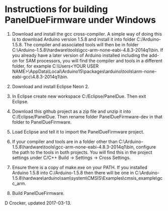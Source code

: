 Instructions for building PanelDueFirmware under Windows
========================================================

1. Download and install the gcc cross-compiler. A simple way of doing this is to download Arduino version 1.5.8 and install it into folder C:/Arduino-1.5.8. The compiler and associated tools will then be in folder C:\Arduino-1.5.8\hardware\tools\gcc-arm-none-eabi-4.8.3-2014q1\bin. If you already have a later version of Arduino installed including the add-on for SAM processors, you will find the compiler and tools in a different folder, for example C:\Users\<YOUR USER NAME>\AppData\Local\Arduino15\packages\arduino\tools\arm-none-eabi-gcc\4.8.3-2014q1\bin.

2. Download and install Eclipse Neon 2.

3. In Eclipse create new workspace C:/Eclipse/PanelDue. Then exit Eclipse.

4. Download this github project as a zip file and unzip it into C:/Eclipse/PanelDue. Then rename folder PanelDueFirmware-dev in that folder to PanelDueFirmware.

5. Load Eclipse and tell it to import the PanelDueFirmware project.

6. If your compiler and tools are in a folder other than C:\Arduino-1.5.8\hardware\tools\gcc-arm-none-eabi-4.8.3-2014q1\bin, configure the path to the tools in both projects. You will find this in the project settings under C/C++ Build -> Settings -> Cross Settings.

7. Ensure there is a copy of make.exe on your PATH. If you installed Arduino 1.5.8 into C:/Arduino-1.5.8 then there will be one in C:\Arduino-1.5.8\hardware\arduino\sam\system\CMSIS\Examples\cmsis_example\gcc_arm.

8. Build PanelDueFirmware.

D Crocker, updated 2017-03-13.
